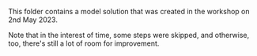 This folder contains a model solution that was created in the workshop on 2nd May 2023.

Note that in the interest of time, some steps were skipped, and otherwise, too, there's still a lot of room for improvement.
